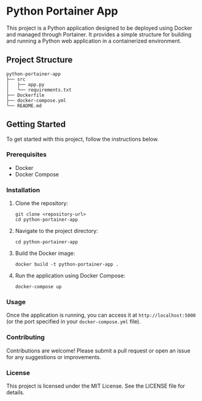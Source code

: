 # Python Portainer App

This project is a Python application designed to be deployed using Docker and managed through Portainer. It provides a simple structure for building and running a Python web application in a containerized environment.

## Project Structure

```
python-portainer-app
├── src
│   ├── app.py
│   └── requirements.txt
├── Dockerfile
├── docker-compose.yml
└── README.md
```

## Getting Started

To get started with this project, follow the instructions below.

### Prerequisites

- Docker
- Docker Compose

### Installation

1. Clone the repository:
   ```
   git clone <repository-url>
   cd python-portainer-app
   ```

2. Navigate to the project directory:
   ```
   cd python-portainer-app
   ```

3. Build the Docker image:
   ```
   docker build -t python-portainer-app .
   ```

4. Run the application using Docker Compose:
   ```
   docker-compose up
   ```

### Usage

Once the application is running, you can access it at `http://localhost:5000` (or the port specified in your `docker-compose.yml` file).

### Contributing

Contributions are welcome! Please submit a pull request or open an issue for any suggestions or improvements.

### License

This project is licensed under the MIT License. See the LICENSE file for details.
